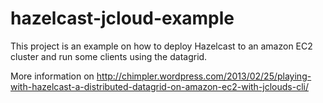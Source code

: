 hazelcast-jcloud-example
========================

This project is an example on how to deploy Hazelcast to an amazon EC2 cluster and run some
clients using the datagrid.

More information on
  http://chimpler.wordpress.com/2013/02/25/playing-with-hazelcast-a-distributed-datagrid-on-amazon-ec2-with-jclouds-cli/
